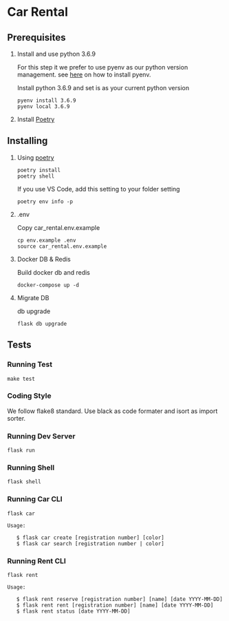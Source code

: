 # Car Rental

## Prerequisites

1. Install and use python 3.6.9

    For this step it we prefer to use pyenv as our python version management. see [here](https://github.com/pyenv/pyenv#installation) on how to install pyenv.

    Install python 3.6.9 and set is as your current python version

    ```shell
    pyenv install 3.6.9
    pyenv local 3.6.9
    ```

2. Install [Poetry](https://poetry.eustace.io/docs/#installation)


## Installing

   
1. Using [poetry](https://poetry.eustace.io/docs/#installation)

    ```shell script
    poetry install
    poetry shell
    ```

    If you use VS Code, add this setting to your folder setting
    
    ```shell script
    poetry env info -p
    ```
    
2. .env
    
    Copy car_rental.env.example
    
    ```shell script
    cp env.example .env
    source car_rental.env.example 
    ```
    
3. Docker DB & Redis
    
    Build docker db and redis
    
    ```shell script
    docker-compose up -d 
    ```
    
4. Migrate DB
    
    db upgrade
    
    ```shell script
    flask db upgrade
    ```
    

## Tests

### Running Test

```shell
make test
```

### Coding Style

We follow flake8 standard. Use black as code formater and isort as import sorter.

### Running Dev Server

```shell
flask run
```

### Running Shell

```shell
flask shell
```

### Running Car CLI

```shell
flask car
```

```
Usage: 
   
   $ flask car create [registration number] [color]
   $ flask car search [registration number | color]

```

### Running Rent CLI

```shell
flask rent
```

```
Usage: 
   
   $ flask rent reserve [registration number] [name] [date YYYY-MM-DD]
   $ flask rent rent [registration number] [name] [date YYYY-MM-DD]
   $ flask rent status [date YYYY-MM-DD]

```




